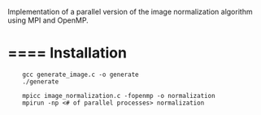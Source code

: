 Implementation of a parallel version of the image normalization algorithm using MPI and OpenMP.

====
Installation
====

		gcc generate_image.c -o generate
		./generate

		mpicc image_normalization.c -fopenmp -o normalization
		mpirun -np <# of parallel processes> normalization